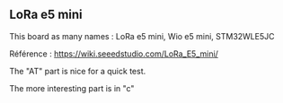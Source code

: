 ## LoRa e5 mini

This board as many names : LoRa e5 mini, Wio e5 mini, STM32WLE5JC

Référence : https://wiki.seeedstudio.com/LoRa_E5_mini/

The "AT" part is nice for a quick test.

The more interesting part is in "c" 
